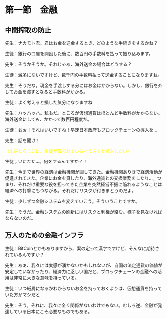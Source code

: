 # 第一節　金融

## 中間搾取の防止

先生：ナカモト君、君はお金を送金するとき、どのような手続きをするかね？

生徒：銀行の口座を開設した後に、数百円の手数料を払って振り込みます。

先生：そうかそうか。それじゃあ、海外送金の場合はどうする？

生徒：滅多にないですけど、数千円の手数料払って送金することになりますね。

先生：そうだな。現金を手渡しする分にはお金はかからない。しかし、銀行を介してお金を渡すとなると手数料がかかる。

生徒：よく考えると損した気分になりますね

先生：ハッハッハ。私もだ。ところが仮想通貨はほとんど手数料がかからない。海外送金にしても、かかって数百円程度だ。

生徒：おぉ！それはいいですね！早速日本政府もブロックチェーンの導入を...

先生：話を聞け！

<span style="color:yellow;">（出来たらここに、生徒が殴られているイラストを挿入したい）</span>

生徒；いたたた...。何をするんですか？！

先生：今まで世界の経済は金融機関が回してきた。金融機関ありきで経済活動が促進されてきた。企業にお金を貸したり、海外通貨との交換業務をしたり...。つまり、それだけ重要な役を担ってきた企業を突然経営不振に陥れるようなことは経済への打撃にもつながる。それだけリスクが付きまとうのだよ。

生徒：少しずつ金融システムを変えていこう。そういうことですか。

先生：そうだ。金融システムの刷新にはリスクと利権が絡む。様子を見なければならないのだ。

## 万人のための金融インフラ

生徒：BitCoinとかもありますから、案の定って漢字ですけど、そんなに期待されているんですか？

先生：あぁ、我々には実感が湧かないかもしれないが、自国の法定通貨の価値が安定していなかったり、経済力に乏しい国だと、ブロックチェーンの金融への活用は非常に大きな意味を持っている。

生徒：いつ紙屑になるかわからないお金を持っておくよりは、仮想通貨を持っていた方がマシだと

先生：そう。それに、我々に全く関係がないわけでもない。むしろ逆、金融が発達している日本にこそ必要なものでもある。


